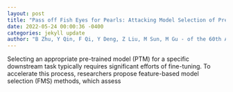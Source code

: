 ```yaml
--- 
layout: post 
title: "Pass off Fish Eyes for Pearls: Attacking Model Selection of Pre-trained Models" 
date: 2022-05-24 00:00:36 -0400 
categories: jekyll update 
author: "B Zhu, Y Qin, F Qi, Y Deng, Z Liu, M Sun, M Gu - of the 60th Annual Meeting of the , 2022" 
--- 
```

Selecting an appropriate pre-trained model (PTM) for a specific downstream task typically requires significant efforts of fine-tuning. To accelerate this process, researchers propose feature-based model selection (FMS) methods, which assess